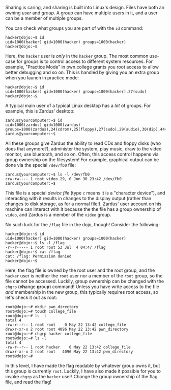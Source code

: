 Sharing is caring, and sharing is built into Linux's design.
Files have both an owning _user_ and _group_.
A group can have multiple users in it, and a user can be a member of multiple groups.

You can check what groups you are part of with the `id` command:

```console
hacker@dojo:~$ id
uid=1000(hacker) gid=1000(hacker) groups=1000(hacker)
hacker@dojo:~$
```

Here, the `hacker` user is _only_ in the `hacker` group.
The most common use-case for groups is to control access to different system resources.
For example, "Practice Mode" in pwn.college grants you root access to allow better debugging and so on.
This is handled by giving you an extra group when you launch in practice mode:

```console
hacker@dojo:~$ id
uid=1000(hacker) gid=1000(hacker) groups=1000(hacker),27(sudo)
hacker@dojo:~$
```

A typical main user of a typical Linux desktop has a _lot_ of groups.
For example, this is Zardus' desktop:

```console
zardus@yourcomputer:~$ id
uid=1000(zardus) gid=1000(zardus) groups=1000(zardus),24(cdrom),25(floppy),27(sudo),29(audio),30(dip),44(video),46(plugdev),100(users),106(netdev),114(bluetooth),117(lpadmin),120(scanner),995(docker)
zardus@yourcomputer:~$
```

All these groups give Zardus the ability to read CDs and floppy disks (who does that anymore?), administer the system, play music, draw to the video monitor, use bluetooth, and so on.
Often, this access control happens via group ownership on the filesystem!
For example, graphical output can be done via the special `/dev/fb0` file:

```console
zardus@yourcomputer:~$ ls -l /dev/fb0
crw-rw---- 1 root video 29, 0 Jun 30 23:42 /dev/fb0
zardus@yourcomputer:~$
```

This file is a special _device file_ (type `c` means it is a "character device"), and interacting with it results in changes to the display output (rather than changes to disk storage, as for a normal file!).
Zardus' user account on his machine can interact with it because the the file has a group ownership of `video`, and Zardus is a member of the `video` group.

No such luck for the `/flag` file in the dojo, though!
Consider the following:

```console
hacker@dojo:~$ id
uid=1000(hacker) gid=1000(hacker) groups=1000(hacker)
hacker@dojo:~$ ls -l /flag
-r--r----- 1 root root 53 Jul  4 04:47 /flag
hacker@dojo:~$ cat /flag
cat: /flag: Permission denied
hacker@dojo:~$
```

Here, the flag file is owned by the root user and the root group, and the `hacker` user is neither the `root` user nor a member of the `root` group, so the file cannot be accessed.
Luckily, group ownership can be changed with the `chgrp` (**ch**ange **gr**ou**p**) command!
Unless you have write access to the file _and_ membership in the new group, this typically requires root access, so let's check it out as root:

```console
root@dojo:~# mkdir pwn_directory
root@dojo:~# touch college_file
root@dojo:~# ls -l
total 4
-rw-r--r-- 1 root root    0 May 22 13:42 college_file
drwxr-xr-x 2 root root 4096 May 22 13:42 pwn_directory
root@dojo:~# chgrp hacker college_file
root@dojo:~# ls -l
total 4
-rw-r--r-- 1 root hacker    0 May 22 13:42 college_file
drwxr-xr-x 2 root root   4096 May 22 13:42 pwn_directory
root@dojo:~#
```

In this level, I have made the flag readable by whatever group owns it, but this group is currently `root`.
Luckily, I have also made it possible for you to invoke `chgrp` as the `hacker` user!
Change the group ownership of the flag file, and read the flag!

